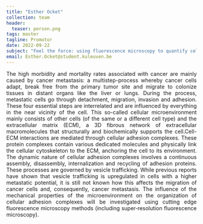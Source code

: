 ```yaml
---
title: "Esther Ocket"
collection: team
header:
  teaser: person.png
tags: master
tagline: Promotor
date: 2022-09-22
subject: "Feel the force: using fluorescence microscopy to quantify cellular forces"
email: Esther.Ocket@student.kuleuven.be
---
```

<p align= "justify">
The high morbidity and mortality rates associated with cancer are mainly caused by cancer metastasis: a multistep-process whereby cancer cells adapt, break free from the primary tumor site and migrate to colonize tissues in distant organs like the liver or lungs. During the process, metastatic cells go through detachment, migration, invasion and adhesion. These four essential steps are interrelated and are influenced by everything in the near vicinity of the cell. This so-called cellular microenvironment mainly consists of other cells (of the same or a different cell type) and the extracellular matrix (ECM), a 3D fibrous network of extracellular macromolecules that structurally and biochemically supports the cell.Cell-ECM interactions are mediated through cellular adhesion complexes. These protein complexes contain various dedicated molecules and physically link the cellular cytoskeleton to the ECM, anchoring the cell to its environment. The dynamic nature of cellular adhesion complexes involves a continuous assembly, disassembly, internalization and recycling of adhesion proteins. These processes are governed by vesicle trafficking. While previous reports have shown that vesicle trafficking is upregulated in cells with a higher metastatic potential, it is still not known how this affects the migration of cancer cells and, consequently, cancer metastasis. The influence of the mechanical properties of the microenvironment on the organization of cellular adhesion complexes will be investigated using cutting edge fluorescence microscopy methods (including super‑resolution fluorescence microscopy).
